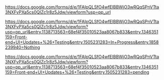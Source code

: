 https://docs.google.com/forms/d/e/1FAIpQLSfO4wfElBBWjO3wRQqSPnVTta3NXFvPXa5cs0QIZc1r8z5Jdw/viewform?usp=pp_url


https://docs.google.com/forms/d/e/1FAIpQLSfO4wfElBBWjO3wRQqSPnVTta3NXFvPXa5cs0QIZc1r8z5Jdw/viewform?usp=pp_url&entry.1138713563=68ef4f35010523aa8067b833&entry.1346351159=Front-end+UI+Updates+%26+Testing&entry.1505231283=In+Progress&entry.1858239940=Nothing










https://docs.google.com/forms/d/e/1FAIpQLSfO4wfElBBWjO3wRQqSPnVTta3NXFvPXa5cs0QIZc1r8z5Jdw/viewform?usp=pp_url&entry.1138713563=68ef4f35010523aa8067b833&entry.1346351159=Front-end+UI+Updates+%26+Testing&entry.1505231283=pending